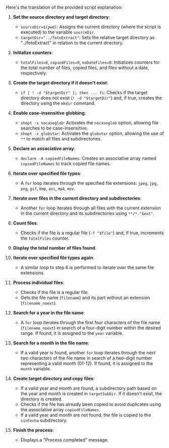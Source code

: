 Here's the translation of the provided script explanation:

1. **Set the source directory and target directory**:
   - `sourceDir=$(pwd)`: Assigns the current directory (where the script is executed) to the variable `sourceDir`.
   - `targetDir="../fotoExtract"`: Sets the relative target directory as "../fotoExtract" in relation to the current directory.

2. **Initialize counters**:
   - `totalFiles=0`, `copiedFiles=0`, `noDateFiles=0`: Initializes counters for the total number of files, copied files, and files without a date, respectively.

3. **Create the target directory if it doesn't exist**:
   - `if [ ! -d "$targetDir" ]; then ... fi`: Checks if the target directory does not exist (`! -d "$targetDir"`) and, if true, creates the directory using the `mkdir` command.

4. **Enable case-insensitive globbing**:
   - `shopt -s nocaseglob`: Activates the `nocaseglob` option, allowing file searches to be case-insensitive.
   - `shopt -s globstar`: Activates the `globstar` option, allowing the use of `**` to match all files and subdirectories.

5. **Declare an associative array**:
   - `declare -A copiedFileNames`: Creates an associative array named `copiedFileNames` to track copied file names.

6. **Iterate over specified file types**:
   - A `for` loop iterates through the specified file extensions: `jpeg`, `jpg`, `png`, `gif`, `bmp`, `avi`, `mp4`, `mov`.

7. **Iterate over files in the current directory and subdirectories**:
   - Another `for` loop iterates through all files with the current extension in the current directory and its subdirectories using `**/*."$ext"`.

8. **Count files**:
   - Checks if the file is a regular file (`-f "$file"`) and, if true, increments the `totalFiles` counter.

9. **Display the total number of files found**.

10. **Iterate over specified file types again**:
    - A similar loop to step 6 is performed to iterate over the same file extensions.

11. **Process individual files**:
    - Checks if the file is a regular file.
    - Gets the file name (`filename`) and its part without an extension (`filename_noext`).

12. **Search for a year in the file name**:
    - A `for` loop iterates through the first four characters of the file name (`filename_noext`) in search of a four-digit number within the desired range. If found, it is assigned to the `year` variable.

13. **Search for a month in the file name**:
    - If a valid year is found, another `for` loop iterates through the next two characters of the file name in search of a two-digit number representing a valid month (01-12). If found, it is assigned to the `month` variable.

14. **Create target directory and copy files**:
    - If a valid year and month are found, a subdirectory path based on the year and month is created in `targetSubDir`. If it doesn't exist, the directory is created.
    - Checks if the file has already been copied to avoid duplicates using the associative array `copiedFileNames`.
    - If a valid year and month are not found, the file is copied to the `sinFecha` subdirectory.

15. **Finish the process**:
    - Displays a "Process completed" message.
